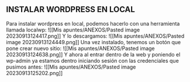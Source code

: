 ## INSTALAR WORDPRESS EN LOCAL
Para instalar wordpress en local, podemos hacerlo con una herramienta llamada localwp:
![[Mis apuntes/ANEXOS/Pasted image 20230913124417.png]]
Y lo descargamos:
![[Mis apuntes/ANEXOS/Pasted image 20230913124449.png]]
Una vez instalado, tenemos un botón que pone crear nuevo sitio:
![[Mis apuntes/ANEXOS/Pasted image 20230913124638.png]]
Y ahora al entrar dentro de la web y poniendo el wp-admin ya estamos dentro iniciando sesión con las credenciales que pusimos antes:
![[Mis apuntes/ANEXOS/Pasted image 20230913125202.png]]
